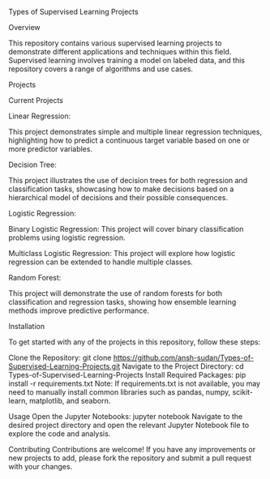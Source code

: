 Types of Supervised Learning Projects


Overview

This repository contains various supervised learning projects to demonstrate different applications and techniques within this field. Supervised learning involves training a model on labeled data, and this repository covers a range of algorithms and use cases.


Projects


Current Projects


Linear Regression:

This project demonstrates simple and multiple linear regression techniques, highlighting how to predict a continuous target variable based on one or more predictor variables.


Decision Tree:

This project illustrates the use of decision trees for both regression and classification tasks, showcasing how to make decisions based on a hierarchical model of decisions and their possible consequences.


Logistic Regression:

Binary Logistic Regression: This project will cover binary classification problems using logistic regression.

Multiclass Logistic Regression: This project will explore how logistic regression can be extended to handle multiple classes.


Random Forest:

This project will demonstrate the use of random forests for both classification and regression tasks, showing how ensemble learning methods improve predictive performance.


Installation

To get started with any of the projects in this repository, follow these steps:

Clone the Repository:
git clone https://github.com/ansh-sudan/Types-of-Supervised-Learning-Projects.git
Navigate to the Project Directory:
cd Types-of-Supervised-Learning-Projects
Install Required Packages:
pip install -r requirements.txt
Note: If requirements.txt is not available, you may need to manually install common libraries such as pandas, numpy, scikit-learn, matplotlib, and seaborn.

Usage
Open the Jupyter Notebooks:
jupyter notebook
Navigate to the desired project directory and open the relevant Jupyter Notebook file to explore the code and analysis.

Contributing
Contributions are welcome! If you have any improvements or new projects to add, please fork the repository and submit a pull request with your changes.

